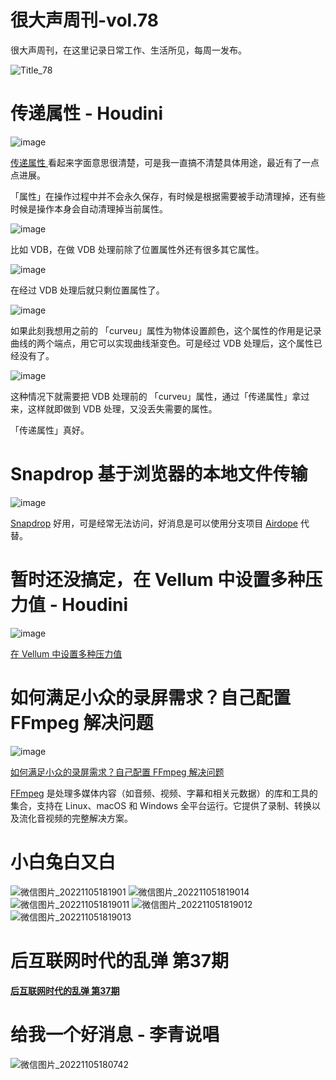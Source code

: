 # 很大声周刊-vol.78
很大声周刊，在这里记录日常工作、生活所见，每周一发布。

![Title_78](https://user-images.githubusercontent.com/20842136/200114354-8249d48c-4785-4925-9fce-1275eee3e23a.png)

# 传递属性 - Houdini
![image](https://user-images.githubusercontent.com/20842136/200115879-3a50d52b-8182-4b7d-b1e8-229dc9e438bf.png)

[传递属性 ](https://www.sidefx.com/docs/houdini/nodes/sop/attribtransfer.html) 看起来字面意思很清楚，可是我一直搞不清楚具体用途，最近有了一点点进展。

「属性」在操作过程中并不会永久保存，有时候是根据需要被手动清理掉，还有些时候是操作本身会自动清理掉当前属性。

![image](https://user-images.githubusercontent.com/20842136/200116313-8b599d80-6ab1-4744-9657-04b415dc5afc.png)

比如 VDB，在做 VDB 处理前除了位置属性外还有很多其它属性。

![image](https://user-images.githubusercontent.com/20842136/200116291-378819eb-04eb-48b7-9f16-9897841a6a1c.png)

在经过 VDB 处理后就只剩位置属性了。

![image](https://user-images.githubusercontent.com/20842136/200116407-26623149-789e-4367-8b2f-da533779ffc5.png)

如果此刻我想用之前的 「curveu」属性为物体设置颜色，这个属性的作用是记录曲线的两个端点，用它可以实现曲线渐变色。可是经过 VDB 处理后，这个属性已经没有了。

![image](https://user-images.githubusercontent.com/20842136/200116566-a2afd1f5-6d28-4f3e-931e-1160113aa650.png)

这种情况下就需要把 VDB 处理前的 「curveu」属性，通过「传递属性」拿过来，这样就即做到 VDB 处理，又没丢失需要的属性。

「传递属性」真好。

# Snapdrop 基于浏览器的本地文件传输
![image](https://user-images.githubusercontent.com/20842136/200115223-1f115e80-9872-4222-89ad-1db9b4d78107.png)

[Snapdrop](https://github.com/RobinLinus/snapdrop) 好用，可是经常无法访问，好消息是可以使用分支项目 [Airdope](https://airdope.io/) 代替。

# 暂时还没搞定，在 Vellum 中设置多种压力值 - Houdini
![image](https://user-images.githubusercontent.com/20842136/200117156-79180302-3b84-4a5c-bddb-f5e34c9ece0b.png)

[在 Vellum 中设置多种压力值](https://www.sidefx.com/forum/topic/87126/?page=1#post-376138)

# 如何满足小众的录屏需求？自己配置 FFmpeg 解决问题
![image](https://user-images.githubusercontent.com/20842136/200118538-926cd538-4ded-460e-ad11-61d133756ab6.png)

[如何满足小众的录屏需求？自己配置 FFmpeg 解决问题](https://sspai.com/post/76637?utm_source=weibo&utm_medium=social&utm_campaign=official)

[FFmpeg](https://ffmpeg.org/ffmpeg.html) 是处理多媒体内容（如音频、视频、字幕和相关元数据）的库和工具的集合，支持在 Linux、macOS 和 Windows 全平台运行。它提供了录制、转换以及流化音视频的完整解决方案。

# 小白兔白又白
![微信图片_20221105181901](https://user-images.githubusercontent.com/20842136/200115015-892af108-f308-4a12-8f66-7316cd611b5b.jpg)
![微信图片_202211051819014](https://user-images.githubusercontent.com/20842136/200115029-e8c72aed-019c-44af-b4d8-49bd61d87e38.jpg)
![微信图片_202211051819011](https://user-images.githubusercontent.com/20842136/200115018-eeeaea99-5e22-4d31-8bca-680d4bf42bea.jpg)
![微信图片_202211051819012](https://user-images.githubusercontent.com/20842136/200115023-27fe5487-f049-475c-a1e6-f7057e413a1a.jpg)
![微信图片_202211051819013](https://user-images.githubusercontent.com/20842136/200115026-e6755d04-2a29-415e-a542-ae8dad91e728.jpg)

# 后互联网时代的乱弹 第37期


**[后互联网时代的乱弹 第37期]()**

# 给我一个好消息 - 李青说唱
![微信图片_20221105180742](https://user-images.githubusercontent.com/20842136/200114596-95d4f887-6487-4d42-a3de-88cd96d55c64.jpg)
